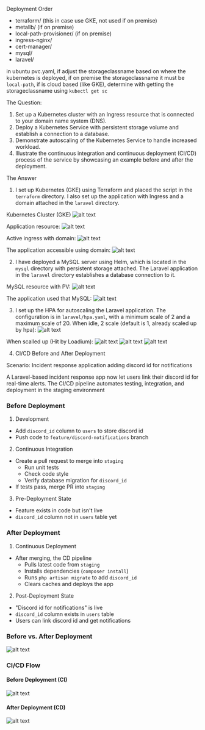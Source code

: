 Deployment Order
- terraform/ (this in case use GKE, not used if on premise)
- metallb/ (if on premise)
- local-path-provisioner/ (if on premise)
- ingress-nginx/
- cert-manager/
- mysql/
- laravel/

in ubuntu pvc.yaml, if adjust the storageclassname based on where the kubernetes is deployed, if on premise the storageclassname it must be `local-path`, if is cloud based (like GKE), determine with getting the storageclassname using `kubectl get sc`

The Question:
1. Set up a Kubernetes cluster with an Ingress resource that is connected to
your domain name system (DNS).
2. Deploy a Kubernetes Service with persistent storage volume and establish a
connection to a database.
3. Demonstrate autoscaling of the Kubernetes Service to handle increased
workload.
4. Illustrate the continuous integration and continuous deployment (CI/CD)
process of the service by showcasing an example before and after the
deployment.

The Answer

1. I set up Kubernetes (GKE) using Terraform and placed the script in the `terraform` directory. I also set up the application with Ingress and a domain attached in the `laravel` directory.

Kubernetes Cluster (GKE)
![alt text](screenshot/image-gke.png)

Application resource:
![alt text](screenshot/image-app-resource.png)

Active ingress with domain:
![alt text](screenshot/image-ingress.png)

The application accessible using domain:
![alt text](screenshot/image-app.png)


2. I have deployed a MySQL server using Helm, which is located in the `mysql` directory with persistent storage attached. The Laravel application in the `laravel` directory establishes a database connection to it.

MySQL resource with PV:
![alt text](screenshot/image-mysql-resource.png)

The application used that MySQL:
![alt text](screenshot/image-application-use-db.png)


3. I set up the HPA for autoscaling the Laravel application. The configuration is in `laravel/hpa.yaml`, with a minimum scale of 2 and a maximum scale of 20.
When idle, 2 scale (default is 1, already scaled up by hpa):
![alt text](screenshot/image-scale1.png)

When scalled up (Hit by Loadium):
![alt text](screenshot/image-scale2.png)
![alt text](screenshot/image-scale3.png)
![alt text](screenshot/image-loadium.png)


4. CI/CD Before and After Deployment 

Scenario: Incident response application adding discord id for notifications

A Laravel-based incident response app now let users link their discord id for real-time alerts. The CI/CD pipeline automates testing, integration, and deployment in the staging environment

### Before Deployment  

1. Development  
  - Add `discord_id` column to `users` to store discord id
  - Push code to `feature/discord-notifications` branch

2. Continuous Integration 
  - Create a pull request to merge into `staging`  
    - Run unit tests  
    - Check code style  
    - Verify database migration for `discord_id`  
  - If tests pass, merge PR into `staging`

3. Pre-Deployment State  
  - Feature exists in code but isn't live  
  - `discord_id` column not in `users` table yet 

### After Deployment  

1. Continuous Deployment 
  - After merging, the CD pipeline  
    - Pulls latest code from `staging`  
    - Installs dependencies (`composer install`)  
    - Runs `php artisan migrate` to add `discord_id`  
    - Clears caches and deploys the app

2. Post-Deployment State  
  - "Discord id for notifications" is live  
  - `discord_id` column exists in `users` table  
  - Users can link discord id and get notifications

### Before vs. After Deployment  
![alt text](screenshot/diagram3.png)

### CI/CD Flow

#### Before Deployment (CI)
![alt text](screenshot/diagram1.png)

#### After Deployment (CD)  
![alt text](screenshot/diagram2.png)